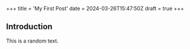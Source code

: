 +++
title = 'My First Post'
date = 2024-03-26T15:47:50Z
draft = true
+++
## Introduction
This is a random text.

